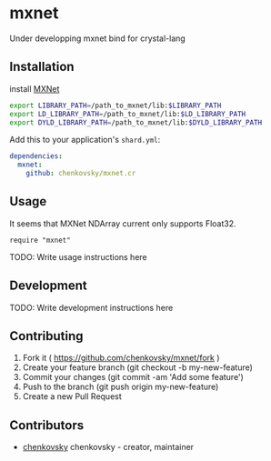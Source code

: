 # mxnet
Under developping
mxnet bind for crystal-lang


## Installation

install [MXNet](https://github.com/dmlc/mxnet)

```bash
export LIBRARY_PATH=/path_to_mxnet/lib:$LIBRARY_PATH
export LD_LIBRARY_PATH=/path_to_mxnet/lib:$LD_LIBRARY_PATH
export DYLD_LIBRARY_PATH=/path_to_mxnet/lib:$DYLD_LIBRARY_PATH
```

Add this to your application's `shard.yml`:

```yaml
dependencies:
  mxnet:
    github: chenkovsky/mxnet.cr
```

## Usage

It seems that MXNet NDArray current only supports Float32.

```crystal
require "mxnet"
```


TODO: Write usage instructions here

## Development

TODO: Write development instructions here

## Contributing

1. Fork it ( https://github.com/chenkovsky/mxnet/fork )
2. Create your feature branch (git checkout -b my-new-feature)
3. Commit your changes (git commit -am 'Add some feature')
4. Push to the branch (git push origin my-new-feature)
5. Create a new Pull Request

## Contributors

- [chenkovsky](https://github.com/chenkovsky) chenkovsky - creator, maintainer
